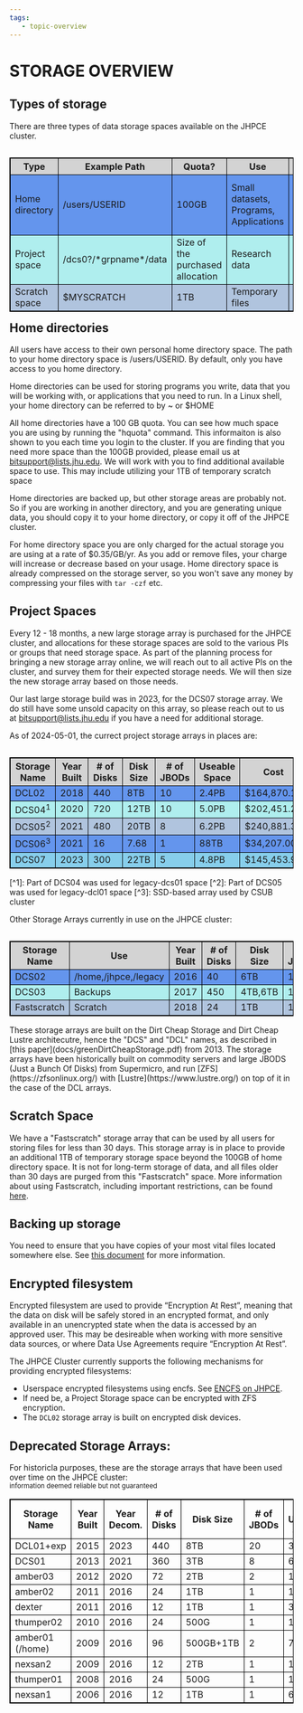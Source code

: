 ```yaml
---
tags:
   - topic-overview
---
```


# STORAGE OVERVIEW

## Types of storage
There are three types of data storage spaces available on the JHPCE cluster.

<style>
    table, th, td {
      border: 1px solid black;
      border-collapse: collapse;
    }

    .heatMap {
        width: 100%;
        text-align: center;
        align: left;
    }
    .heatMap th {
        background: lightgrey;
        word-wrap: break-word;
        text-align: center;
    }
    .heatMap tr:nth-child(1) { background: PowderBlue   ; }
    .heatMap tr:nth-child(2) { background: CornflowerBlue }
    .heatMap tr:nth-child(3) { background: PaleTurquoise; }
    .heatMap tr:nth-child(4) { background: LightSteelBlue   ; }
    .heatMap tr:nth-child(5) { background: CornflowerBlue ; }
    .heatMap tr:nth-child(6) { background: SkyBlue; }
    .heatMap tr:nth-child(7) { background: PaleTurquoise    ; }
</style>

<div class="heatMap">
<TABLE align="left">
<TR><TH>Type</TH><TH>Example Path</TH><TH>Quota?</TH><TH>Use</TH><TH>Cost</TH></TR>
<TR><TD>Home directory</TD><TD>/users/USERID</TD><TD>100GB</TD><TD>Small datasets, Programs, Applications</TD><TD>$350/TB/yr - max $35/yr if 100GB used</TD></TR>
<TR><TD>Project space</TD><TD>/dcs0?/*grpname*/data</TD><TD>Size of the purchased allocation</TD><TD>Research data</TD><TD>Between $25/TB/yr and $40/TB/yr</TD></TR>
<TR><TD>Scratch space</TD><TD>$MYSCRATCH</TD><TD>1TB</TD><TD>Temporary files</TD><TD>Free</TD></TR>

</TABLE>
</div>

## Home directories
All users have access to their own personal home directory space.  The path
to your home directory space is /users/USERID.  By default, only you have
access to you home directory.

Home directories can be used for storing programs you write, data that
you will be working with, or applications that you need to run.  In a Linux
shell, your home directory can be referred to by ~ or $HOME

All home directories have a 100 GB quota.  You can see how much space you
are using by running the "hquota" command.  This informaiton is also shown
to you each time you login to the cluster.
If you are finding that you need more space than the 100GB provided, please
email us at bitsupport@lists.jhu.edu. We will work with you to find additional
available space to use. This may include utilizing your 1TB of temporary
scratch space 

Home directories are backed up, but other storage areas are probably not. So
if you are working in another directory, and you are generating unique
data, you should copy it to your home directory, or copy it off of the JHPCE
cluster.

For home directory space you are only charged for the actual storage you are
using at a rate of $0.35/GB/yr.  As you add or remove files, your charge will
increase or decrease based on your usage. Home directory space is already compressed on the storage server, so you won't save any money by compressing your files with `tar -czf` etc.

## Project Spaces

Every 12 - 18 months, a new large storage array is purchased for
the JHPCE cluster, and allocations for these storage spaces are sold to 
the various PIs or groups that need storage space.  As part of the planning
process for bringing a new storage array online, we will reach out to all
active PIs on the cluster, and survey them for their expected storage needs.
We will then size the new storage array based on those needs.

Our last large storage build was in 2023, for the DCS07 storage array.  We
do still have some unsold capacity on this array, so please reach out to
us at bitsupport@lists.jhu.edu if you have a need for additional storage.

As of 2024-05-01, the currect project storage arrays in places are:
<div class="heatMap">
<TABLE align="left">
<TR><TH>Storage Name</TH><TH>Year Built</TH><TH># of Disks</TH><TH>Disk Size</TH><TH># of JBODs</TH><TH>Useable Space</TH><TH>Cost</TH><TH>Cost per TB</TH></TR>
<TR><TD>DCL02</TD><TD>2018</TD><TD>440</TD><TD>8TB</TD><TD>10</TD><TD>2.4PB</TD><TD>$164,870.14</TD><TD>$66.57</TD></TR>
<TR><TD>DCS04<sup>1</sup></TD><TD>2020</TD><TD>720</TD><TD>12TB</TD><TD>10</TD><TD>5.0PB</TD><TD>$202,451.29</TD><TD>$40.45</TD></TR>
<TR><TD>DCS05<sup>2</sup></TD><TD>2021</TD><TD>480</TD><TD>20TB</TD><TD>8</TD><TD>6.2PB</TD><TD>$240,881.36</TD><TD>$38.83</TD></TR>
<TR><TD>DCS06<sup>3</sup></TD><TD>2021</TD><TD>16</TD><TD>7.68</TD><TD>1</TD><TD>88TB</TD><TD>$34,207.00</TD><TD>$305.17</TD></TR>
<TR><TD>DCS07</TD><TD>2023</TD><TD>300</TD><TD>22TB</TD><TD>5</TD><TD>4.8PB</TD><TD>$145,453.99</TD><TD>$30.61</TD></TR>
</TABLE>
</div>
[^1]: Part of DCS04 was used for legacy-dcs01 space
[^2]: Part of DCS05 was used for legacy-dcl01 space
[^3]: SSD-based array used by CSUB cluster

Other Storage Arrays currently in use on the JHPCE cluster:

<div class="heatMap">
<TABLE align="left">
<TR><TH>Storage Name</TH><TH>Use</TH><TH>Year Built</TH><TH># of Disks</TH><TH>Disk Size</TH><TH># of JBODs</TH><TH>Useable Space</TH><TH>Cost</TH><TH>Cost per TB</TH></TR>
<TR><TD>DCS02</TD><TD>/home,/jhpce,/legacy</TD><TD>2016</TD><TD>40</TD><TD>6TB</TD><TD>1</TD><TD>172TB</TD><TD>$21,168.50</TD><TD>$122.50</TD></TR>
<TR><TD>DCS03</TD><TD>Backups</TD><TD>2017</TD><TD>450</TD><TD>4TB,6TB</TD><TD>10</TD><TD>2.1PB</TD><TD>$136,919.94</TD><TD>$62.55</TD></TR>
<TR><TD>Fastscratch</TD><TD>Scratch</TD><TD>2018</TD><TD>24</TD><TD>1TB</TD><TD>1</TD><TD>24TB</TD><TD>$17,983.45</TD><TD>$749.29</TD></TR>
</TABLE>
</div>
These storage arrays are built on the Dirt Cheap Storage and Dirt Cheap Lustre
architecutre, hence the "DCS" and "DCL" names, as described in
[this paper](docs/greenDirtCheapStorage.pdf) from 2013. The storage arrays have
been historically built on commodity servers and large JBODS
(Just a Bunch Of Disks) from Supermicro, and run [ZFS](https://zfsonlinux.org/)
with [Lustre](https://www.lustre.org/) on top of it in the case of the DCL
arrays.

## Scratch Space

We have a "Fastscratch" storage array that can be used by all users for
storing files for less than 30 days. This storage array is in place to provide
an additional 1TB of temporary storage space beyond the 100GB of home directory
space. It is not for long-term storage of data, and all files older than 30
days are purged from this "Fastscratch" space.  More information about
using Fastscratch, including important restrictions, can be
found [here](fastscratch.md).

## Backing up storage
You need to ensure that you have copies of your most vital files located somewhere else.
See [this document](backups-restores.md) for more information.

## Encrypted filesystem
 
Encrypted filesystem are used to
provide “Encryption At Rest”, meaning that the data on disk will be safely
stored in an encrypted format, and only available in an unencrypted
state when the data is accessed by an approved user. This may be desireable
when working with more sensitive data sources, or where Data Use Agreements
require “Encryption At Rest”.

The JHPCE Cluster currently supports the following mechanisms for
providing encrypted filesystems:

  + Userspace encrypted filesystems using encfs. See [ENCFS on JHPCE](../files/encfs.md).
  + If need be, a Project Storage space can be encrypted with ZFS encryption.
  + The `DCL02` storage array is built on encrypted disk devices.

## Deprecated Storage Arrays:
For historicla purposes, these are the storage arrays that have been used over 
time on the JHPCE cluster:
<br><sup>information deemed reliable but not guaranteed</sup>

|Storage Name|Year Built|Year Decom.|# of Disks|Disk Size|# of JBODs|Total Useable Space|Cost|Cost per TB|
|---|---|---|---|---|---|---|---|---|
|DCL01+exp|2015|2023|440|8TB|20|3.4PB|$164,870.14|$66.57|
|DCS01|2013|2021|360|3TB|8|688TB|$109,961.00|$159.82|
|amber03|2012|2020|72|2TB|2|100TB|$64,861.00|$648.61|
|amber02|2011|2016|24|1TB|1|16TB|$14,730.00|$920.62|
|dexter|2011|2016|12|1TB|1|30TB|$13,690.00|$456.33|
|thumper02|2010|2016|24|500G|1|16TB|$21,025.00|$1314.06|
|amber01 (/home)|2009|2016|96|500GB+1TB|2|72TB|$92,984.00|$1291.44|
|nexsan2|2009|2016|12|2TB|1|12TB|$14,436.00|$1203.00|
|thumper01|2008|2016|24|500G|1|16TB|$17,079.00|$1067.00|
|nexsan1|2006|2016|12|1TB|1|6TB|$19,060.00|$3176.66|

